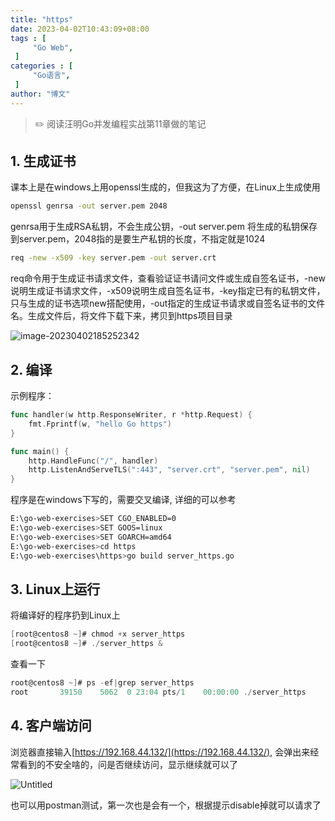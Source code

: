 ```yaml
---
title: "https"
date: 2023-04-02T10:43:09+08:00
tags : [                                    
     "Go Web",
 ]
categories : [                              
     "Go语言",
 ]
author: "博文" 
---
```


> ✏️ 阅读汪明Go并发编程实战第11章做的笔记

## 1. 生成证书

课本上是在windows上用openssl生成的，但我这为了方便，在Linux上生成使用

```bash
openssl genrsa -out server.pem 2048
```

genrsa用于生成RSA私钥，不会生成公钥，-out server.pem 将生成的私钥保存到server.pem，2048指的是要生产私钥的长度，不指定就是1024

```bash
req -new -x509 -key server.pem -out server.crt
```

req命令用于生成证书请求文件，查看验证证书请问文件或生成自签名证书，-new说明生成证书请求文件，-x509说明生成自签名证书，-key指定已有的私钥文件，只与生成的证书选项new搭配使用，-out指定的生成证书请求或自签名证书的文件名。生成文件后，将文件下载下来，拷贝到https项目目录

![image-20230402185252342](/http/image-20230402185252342.png)

## 2. 编译

示例程序：

```go
func handler(w http.ResponseWriter, r *http.Request) {
	fmt.Fprintf(w, "hello Go https")
}

func main() {
	http.HandleFunc("/", handler)
	http.ListenAndServeTLS(":443", "server.crt", "server.pem", nil)
}
```

程序是在windows下写的，需要交叉编译, 详细的可以参考

```bash
E:\go-web-exercises>SET CGO_ENABLED=0
E:\go-web-exercises>SET GOOS=linux
E:\go-web-exercises>SET GOARCH=amd64
E:\go-web-exercises>cd https
E:\go-web-exercises\https>go build server_https.go
```

## 3. Linux上运行

将编译好的程序扔到Linux上

```go
[root@centos8 ~]# chmod +x server_https
[root@centos8 ~]# ./server_https &
```

查看一下

```go
root@centos8 ~]# ps -ef|grep server_https
root       39150    5062  0 23:04 pts/1    00:00:00 ./server_https
```

## 4. 客户端访问

浏览器直接输入[https://192.168.44.132/](https://192.168.44.132/), 会弹出来经常看到的不安全啥的，问是否继续访问，显示继续就可以了

![Untitled](/http/20230402185455.png)

也可以用postman测试，第一次也是会有一个，根据提示disable掉就可以请求了
